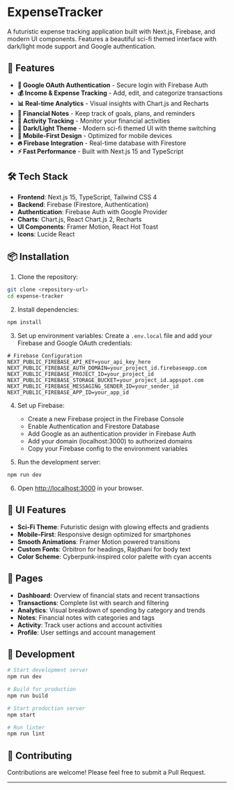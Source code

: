# ExpenseTracker

A futuristic expense tracking application built with Next.js, Firebase, and modern UI components. Features a beautiful sci-fi themed interface with dark/light mode support and Google authentication.

## 🚀 Features

- **🔐 Google OAuth Authentication** - Secure login with Firebase Auth
- **💰 Income & Expense Tracking** - Add, edit, and categorize transactions
- **📊 Real-time Analytics** - Visual insights with Chart.js and Recharts
- **📝 Financial Notes** - Keep track of goals, plans, and reminders
- **🎯 Activity Tracking** - Monitor your financial activities
- **🌙 Dark/Light Theme** - Modern sci-fi themed UI with theme switching
- **📱 Mobile-First Design** - Optimized for mobile devices
- **🔥 Firebase Integration** - Real-time database with Firestore
- **⚡ Fast Performance** - Built with Next.js 15 and TypeScript

## 🛠️ Tech Stack

- **Frontend**: Next.js 15, TypeScript, Tailwind CSS 4
- **Backend**: Firebase (Firestore, Authentication)
- **Authentication**: Firebase Auth with Google Provider
- **Charts**: Chart.js, React Chart.js 2, Recharts
- **UI Components**: Framer Motion, React Hot Toast
- **Icons**: Lucide React

## 📦 Installation

1. Clone the repository:
```bash
git clone <repository-url>
cd expense-tracker
```

2. Install dependencies:
```bash
npm install
```

3. Set up environment variables:
Create a `.env.local` file and add your Firebase and Google OAuth credentials:

```env
# Firebase Configuration
NEXT_PUBLIC_FIREBASE_API_KEY=your_api_key_here
NEXT_PUBLIC_FIREBASE_AUTH_DOMAIN=your_project_id.firebaseapp.com
NEXT_PUBLIC_FIREBASE_PROJECT_ID=your_project_id
NEXT_PUBLIC_FIREBASE_STORAGE_BUCKET=your_project_id.appspot.com
NEXT_PUBLIC_FIREBASE_MESSAGING_SENDER_ID=your_sender_id
NEXT_PUBLIC_FIREBASE_APP_ID=your_app_id
```

4. Set up Firebase:
   - Create a new Firebase project in the Firebase Console
   - Enable Authentication and Firestore Database
   - Add Google as an authentication provider in Firebase Auth
   - Add your domain (localhost:3000) to authorized domains
   - Copy your Firebase config to the environment variables

5. Run the development server:
```bash
npm run dev
```

6. Open [http://localhost:3000](http://localhost:3000) in your browser.

## 🎨 UI Features

- **Sci-Fi Theme**: Futuristic design with glowing effects and gradients
- **Mobile-First**: Responsive design optimized for smartphones
- **Smooth Animations**: Framer Motion powered transitions
- **Custom Fonts**: Orbitron for headings, Rajdhani for body text
- **Color Scheme**: Cyberpunk-inspired color palette with cyan accents

## 📱 Pages

- **Dashboard**: Overview of financial stats and recent transactions
- **Transactions**: Complete list with search and filtering
- **Analytics**: Visual breakdown of spending by category and trends
- **Notes**: Financial notes with categories and tags
- **Activity**: Track user actions and account activities
- **Profile**: User settings and account management

## 🔧 Development

```bash
# Start development server
npm run dev

# Build for production
npm run build

# Start production server
npm start

# Run linter
npm run lint
```

## 🤝 Contributing

Contributions are welcome! Please feel free to submit a Pull Request.

---

